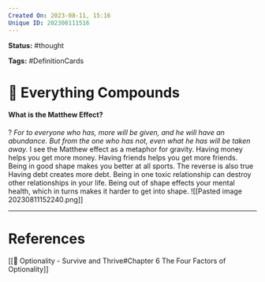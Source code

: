```yaml
---
Created On: 2023-08-11, 15:16
Unique ID: 202308111516
---
```

**Status:** #thought 

**Tags:**  #DefinitionCards 

# 📶 Everything Compounds

#### What is the Matthew Effect? 
?
*For to everyone who has, more will be given, and he will have an abundance. But from the one who has not, even what he has will be taken away.*
I see the Matthew effect as a metaphor for gravity. Having money helps you get more money. Having friends helps you get more friends. Being in good shape makes you better at all sports. 
The reverse is also true
Having debt creates more debt. Being in one toxic relationship can destroy other relationships in your life. Being out of shape effects your mental health, which in turns makes it harder to get into shape.
![[Pasted image 20230811152240.png]]
<!--SR:!2023-08-18,3,250-->


---
# References
[[📗 Optionality - Survive and Thrive#Chapter 6 The Four Factors of Optionality]]
